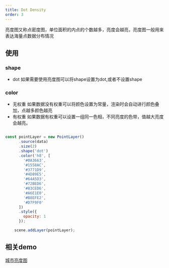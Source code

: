 ```yaml
---
title: Dot Density
order: 3
---
```

亮度图又称点密度图，单位面积的内点的个数越多，亮度会越亮，亮度图一般用来表达海量点数据分布情况

## 使用

### shape
 - dot 如果需要使用亮度图可以将shape设置为dot,或者不设置shape

### color 

  - 无权重
   如果数据没有权重可以将颜色设置为常量，渲染时会自动进行颜色叠加，点越多颜色越亮
  - 有权重
    如果数据有权重可以设置一组同一色相，不同亮度的色带，值越大亮度会越亮。


```javascript

const pointLayer = new PointLayer()
      .source(data)
      .size(2)
      .shape('dot')
      .color('h8', [
        '#0A3663',
        '#1558AC',
        '#3771D9',
        '#4D89E5',
        '#64A5D3',
        '#72BED6',
        '#83CED6',
        '#A6E1E0',
        '#B8EFE2',
        '#D7F9F0'
      ])
      .style({
        opacity: 1
      });

    scene.addLayer(pointLayer);
```

## 相关demo

[城市亮度图](../../../../examples/point/dot)
